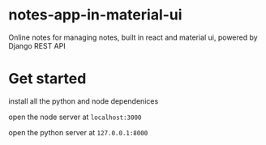 # notes-app-in-material-ui
Online notes for managing notes, built in react and material ui, powered by Django REST API

# Get started
install all the python and node dependenices

open the node server at `localhost:3000`

open the python server at `127.0.0.1:8000`

